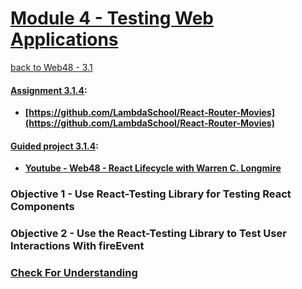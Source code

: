 # [Module 4 - Testing Web Applications](https://github.com/beatlesm/web/tree/main/3.1/Module311)

[back to Web48 - 3.1](../README.md)

#### [Assignment 3.1.4](./Assign314/README.md):

-   **[https://github.com/LambdaSchool/React-Router-Movies](https://github.com/LambdaSchool/React-Router-Movies)**
   
#### [Guided project 3.1.4](./Guided314):

-   **[Youtube - Web48 - React Lifecycle with Warren C. Longmire](https://www.youtube.com/watch?v=Dig2VLr6gbM)**


### Objective 1 - Use React-Testing Library for Testing React Components

### Objective 2 - Use the React-Testing Library to Test User Interactions With fireEvent

### [Check For Understanding](./Objects/Understanding.md)

